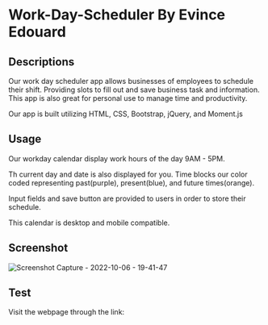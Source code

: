 # Work-Day-Scheduler By Evince Edouard

## Descriptions

Our work day scheduler app allows businesses of employees to schedule their shift. Providing slots to fill out and save business task and information. This app is also great for personal use to manage time and productivity.

Our app is built utilizing HTML, CSS, Bootstrap, jQuery, and Moment.js

## Usage

Our workday calendar display work hours of the day 9AM - 5PM.

Th current day and date is also displayed for you.
Time blocks our color coded representing past(purple), present(blue), and future times(orange).

Input fields and save button are provided to users in order to store their schedule.

This calendar is desktop and mobile compatible.

## Screenshot
![Screenshot Capture - 2022-10-06 - 19-41-47](https://user-images.githubusercontent.com/111817163/194437573-3d9bb634-054b-4740-af29-dc9809ebb4e8.png)

## Test

Visit the webpage through the link:
